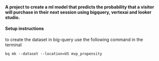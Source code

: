 #### A project to create a ml model that predicts the probability that a visitor will purchase in their next session using bigquery, vertexai and looker studio. 

#### Setup instructions

to create the dataset in big-query use the following command in the terminal

`bq mk --dataset --location=US mvp_propensity`

